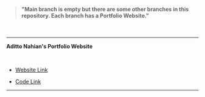 

> #### "Main branch is empty but there are some other branches in this repository. Each branch has a Portfolio Website."

&nbsp;


***

**Aditto Nahian's Portfolio Website**

&nbsp;


- [Website Link](https://aditto-nahian.netlify.app)
  

- [Code Link](https://github.com/Rasaf-Ibrahim/Portfolio-Website/tree/Aditto)
  
***